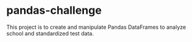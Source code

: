 # pandas-challenge
This project  is to create and manipulate Pandas DataFrames to analyze school and standardized test data.
